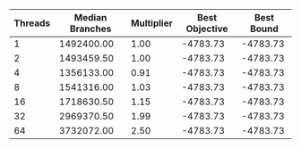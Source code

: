 |Threads | Median Branches | Multiplier | Best Objective | Best Bound |
| - | - | - | - | - |
|1|1492400.00|1.00|-4783.73|-4783.73|
|2|1493459.50|1.00|-4783.73|-4783.73|
|4|1356133.00|0.91|-4783.73|-4783.73|
|8|1541316.00|1.03|-4783.73|-4783.73|
|16|1718630.50|1.15|-4783.73|-4783.73|
|32|2969370.50|1.99|-4783.73|-4783.73|
|64|3732072.00|2.50|-4783.73|-4783.73|
